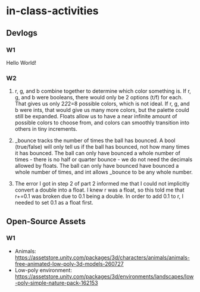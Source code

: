 # in-class-activities
## Devlogs
### W1
Hello World!

### W2
1. r, g, and b combine together to determine which color something is. If r, g, and b were booleans, there would only be 2 options (t/f) for each. 
That gives us only 2*2*2=8 possible colors, which is not ideal. If r, g, and b were ints, that would give us many more colors, but the palette could still 
be expanded. Floats allow us to have a near infinite amount of possible colors to choose from, and colors can smoothly transition into others in tiny increments.

2. _bounce tracks the number of times the ball has bounced. A bool (true/false) will only tell us if the ball has bounced, not how many times it has bounced.
The ball can only have bounced a whole number of times - there is no half or quarter bounce - we do not need the decimals allowed by floats. The ball can only have bounced
have bounced a whole number of times, and int allows _bounce to be any whole number. 

3. The error I got in step 2 of part 2 informed me that I could not implicitly convert a double into a float. I knew r was a float, so
this told me that r+=0.1 was broken due to 0.1 being a double. In order to add 0.1 to r, I needed to set 0.1 as a float first. 



## Open-Source Assets
### W1
- Animals: https://assetstore.unity.com/packages/3d/characters/animals/animals-free-animated-low-poly-3d-models-260727 
- Low-poly environment: https://assetstore.unity.com/packages/3d/environments/landscapes/low-poly-simple-nature-pack-162153 